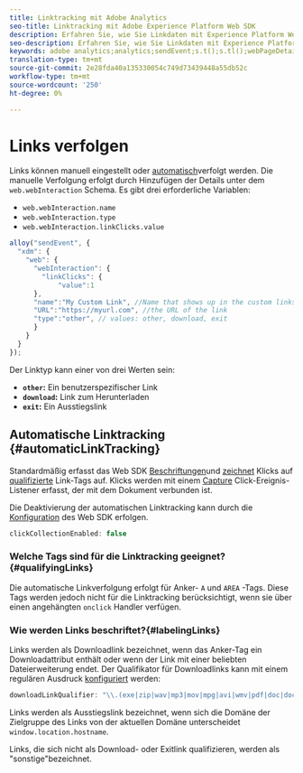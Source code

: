 ```yaml
---
title: Linktracking mit Adobe Analytics
seo-title: Linktracking mit Adobe Experience Platform Web SDK
description: Erfahren Sie, wie Sie Linkdaten mit Experience Platform Web SDK an Adobe Analytics senden.
seo-description: Erfahren Sie, wie Sie Linkdaten mit Experience Platform Web SDK an Adobe Analytics senden.
keywords: adobe analytics;analytics;sendEvent;s.t();s.tl();webPageDetails;pageViews;webInteraction;web Interaction;page views;link tracking;links;track links;clickCollection;click collection;
translation-type: tm+mt
source-git-commit: 2e28fda40a135330054c749d73439448a55db52c
workflow-type: tm+mt
source-wordcount: '250'
ht-degree: 0%

---
```



# Links verfolgen

Links können manuell eingestellt oder [automatisch](#automaticLinkTracking)verfolgt werden. Die manuelle Verfolgung erfolgt durch Hinzufügen der Details unter dem `web.webInteraction` Schema. Es gibt drei erforderliche Variablen:

* `web.webInteraction.name`
* `web.webInteraction.type`
* `web.webInteraction.linkClicks.value`

```javascript
alloy("sendEvent", {
  "xdm": {
    "web": {
      "webInteraction": {
        "linkClicks": {
            "value":1
      },
      "name":"My Custom Link", //Name that shows up in the custom links report
      "URL":"https://myurl.com", //the URL of the link
      "type":"other", // values: other, download, exit
      }
    }
  }
});
```

Der Linktyp kann einer von drei Werten sein:

* **`other`:** Ein benutzerspezifischer Link
* **`download`:** Link zum Herunterladen
* **`exit`:** Ein Ausstiegslink

## Automatische Linktracking {#automaticLinkTracking}

Standardmäßig erfasst das Web SDK [Beschriftungen](#labelingLinks)und [zeichnet](https://github.com/adobe/xdm/blob/master/docs/reference/datatypes/webinteraction.schema.md) Klicks auf [qualifizierte](#qualifyingLinks) Link-Tags auf. Klicks werden mit einem [Capture](https://www.w3.org/TR/uievents/#capture-phase) Click-Ereignis-Listener erfasst, der mit dem Dokument verbunden ist.

Die Deaktivierung der automatischen Linktracking kann durch die [Konfiguration](../fundamentals/configuring-the-sdk.md#clickCollectionEnabled) des Web SDK erfolgen.

```javascript
clickCollectionEnabled: false
```

### Welche Tags sind für die Linktracking geeignet?{#qualifyingLinks}

Die automatische Linkverfolgung erfolgt für Anker- `A` und `AREA` -Tags. Diese Tags werden jedoch nicht für die Linktracking berücksichtigt, wenn sie über einen angehängten `onclick` Handler verfügen.

### Wie werden Links beschriftet?{#labelingLinks}

Links werden als Downloadlink bezeichnet, wenn das Anker-Tag ein Downloadattribut enthält oder wenn der Link mit einer beliebten Dateierweiterung endet. Der Qualifikator für Downloadlinks kann mit einem regulären Ausdruck [konfiguriert](../fundamentals/configuring-the-sdk.md) werden:

```javascript
downloadLinkQualifier: "\\.(exe|zip|wav|mp3|mov|mpg|avi|wmv|pdf|doc|docx|xls|xlsx|ppt|pptx)$"
```

Links werden als Ausstiegslink bezeichnet, wenn sich die Domäne der Zielgruppe des Links von der aktuellen Domäne unterscheidet `window.location.hostname`.

Links, die sich nicht als Download- oder Exitlink qualifizieren, werden als &quot;sonstige&quot;bezeichnet.
